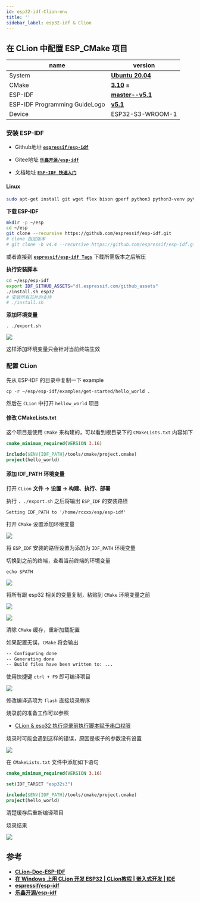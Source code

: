 ```yaml
---
id: esp32-idf-Clion-env
title: ''
sidebar_label: esp32-idf & Clion
---
```


## 在 CLion 中配置 ESP_CMake 项目
name | version 
---------|----------
 System | **[Ubuntu 20.04](https://releases.ubuntu.com/20.04/)**
 CMake  | **[3.10](https://cmake.org/)** ≥
 ESP-IDF | **[master--v5.1](https://github.com/espressif/esp-idf)**
 ESP-IDF Programming GuideLogo | **[v5.1](https://docs.espressif.com/projects/esp-idf/en/release-v5.1/esp32/index.html)**
 Device | ESP32-S3-WROOM-1

### 安装 ESP-IDF

- Github地址 **[`espressif/esp-idf`](https://github.com/espressif/esp-idf)**

- Gitee地址 **[`乐鑫开源/esp-idf`](https://gitee.com/EspressifSystems/esp-idf)**

- 文档地址 **[`ESP-IDF 快速入门`](https://www.jetbrains.com/help/clion/esp-idf.html#prepare)**

#### Linux

``` bash
sudo apt-get install git wget flex bison gperf python3 python3-venv python3-setuptools cmake ninja-build ccache libffi-dev libssl-dev dfu-util libusb-1.0-0
```

**下载 ESP-IDF**

``` bash
mkdir -p ~/esp
cd ~/esp
git clone --recursive https://github.com/espressif/esp-idf.git
# clone 指定版本
# git clone -b v4.4 --recursive https://github.com/espressif/esp-idf.git esp-idf-v4.4
```

或者直接到 **[`espressif/esp-idf Tags`](https://github.com/espressif/esp-idf/tags)** 下载所需版本之后解压

**执行安装脚本**

``` bash
cd ~/esp/esp-idf
export IDF_GITHUB_ASSETS="dl.espressif.com/github_assets"
./install.sh esp32
# 安装所有芯片的支持
# ./install.sh
```

**添加环境变量**

```
. ./export.sh
```

![](https://pictures-1304295136.cos.ap-guangzhou.myqcloud.com/screenshot/esp32/esp-idf-clion/export-sh.png)

这样添加环境变量只会针对当前终端生效

### 配置 CLion

先从 ESP-IDF 的目录中复制一下 example

```
cp -r ~/esp/esp-idf/examples/get-started/hello_world .
```

然后在 `CLion` 中打开 `hellow_world` 项目

#### 修改 CMakeLists.txt

这个项目是使用 `CMake` 来构建的，可以看到根目录下的 `CMakeLists.txt` 内容如下

```cmake
cmake_minimum_required(VERSION 3.16)

include($ENV{IDF_PATH}/tools/cmake/project.cmake)
project(hello_world)
```

#### 添加 IDF_PATH 环境变量
打开 `CLion` **文件 -> 设置 -> 构建、执行、部署**

执行 `. ./export.sh` 之后将输出 `ESP_IDF` 的安装路径

``` shell title="eg"
Setting IDF_PATH to '/home/rcxxx/esp/esp-idf'
```

打开 `CMake` 设置添加环境变量

![](https://pictures-1304295136.cos.ap-guangzhou.myqcloud.com/screenshot/esp32/esp-idf-clion/ESP_IDF_CLion_CMake_env_value.png)

将 `ESP_IDF` 安装的路径设置为添加为 `IDF_PATH` 环境变量

切换到之前的终端，查看当前终端的环境变量

``` shell
echo $PATH
```

![](https://pictures-1304295136.cos.ap-guangzhou.myqcloud.com/screenshot/esp32/esp-idf-clion/echo-path.png)


将所有跟 esp32 相关的变量复制，粘贴到 `CMake` 环境变量之前

![](https://pictures-1304295136.cos.ap-guangzhou.myqcloud.com/screenshot/esp32/esp-idf-clion/echo-path-copy.png)

![](https://pictures-1304295136.cos.ap-guangzhou.myqcloud.com/screenshot/esp32/esp-idf-clion/export-sh-copy.png)


清除 `CMake` 缓存，重新加载配置


如果配置无误，`CMake` 将会输出 

``` bash
-- Configuring done
-- Generating done
-- Build files have been written to: ...
```

使用快捷键 `ctrl + F9` 即可编译项目

![](https://pictures-1304295136.cos.ap-guangzhou.myqcloud.com/screenshot/esp32/esp-idf-clion/build-app-done.png)

修改编译选项为 `flash` 直接烧录程序

烧录前的准备工作可以参照
- [CLion & esp32 执行烧录前执行脚本赋予串口权限](https://sinnammanyo.cn/stack/devices/esp32/esp32-CLion-flash-seria-port-permission)

烧录时可能会遇到这样的错误，原因是板子的参数没有设置

![](https://pictures-1304295136.cos.ap-guangzhou.myqcloud.com/screenshot/esp32/esp-idf-clion/chip-argument.png)

在 `CMakeLists.txt` 文件中添加如下语句

``` cmake
cmake_minimum_required(VERSION 3.16)

set(IDF_TARGET "esp32s3")

include($ENV{IDF_PATH}/tools/cmake/project.cmake)
project(hello_world)
```

清楚缓存后重新编译项目

烧录结果

![](https://pictures-1304295136.cos.ap-guangzhou.myqcloud.com/screenshot/esp32/esp-idf-clion/flash.png)

## 参考
- **[CLion-Doc-ESP-IDF](https://www.jetbrains.com/help/clion/esp-idf.html)**
- **[在 Windows 上用 CLion 开发 ESP32 | CLion教程 | 嵌入式开发 | IDE](https://www.bilibili.com/video/BV1LD4y1P78U/?spm_id_from=333.337.search-card.all.click&vd_source=4cca3a7520260c460d94cf70a3f0a5ba)**
- **[espressif/esp-idf](https://github.com/espressif/esp-idf)**
- **[乐鑫开源/esp-idf](https://gitee.com/EspressifSystems/esp-idf)**